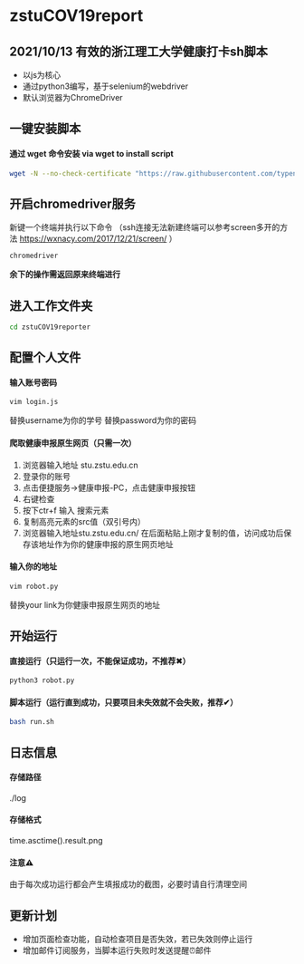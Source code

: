 # zstuCOV19report

## 2021/10/13 有效的浙江理工大学健康打卡sh脚本

- 以js为核心
- 通过python3编写，基于selenium的webdriver
- 默认浏览器为ChromeDriver

## 一键安装脚本

#### 通过 wget 命令安装 via wget to install script

```bash
wget -N --no-check-certificate "https://raw.githubusercontent.com/typenoob/zstuCOV19reporter/master/go.sh" && chmod +x go.sh && ./go.sh

```

## 开启chromedriver服务

新键一个终端并执行以下命令
（ssh连接无法新建终端可以参考screen多开的方法 https://wxnacy.com/2017/12/21/screen/ ）

```bash
chromedriver

```

**余下的操作需返回原来终端进行**

## 进入工作文件夹

```bash
cd zstuCOV19reporter

```

## 配置个人文件

#### 输入账号密码

```bash
vim login.js

```
替换username为你的学号
替换password为你的密码

#### 爬取健康申报原生网页（只需一次）

1. 浏览器输入地址 stu.zstu.edu.cn
2. 登录你的账号
3. 点击便捷服务->健康申报-PC，点击健康申报按钮
4. 右键检查
5. 按下ctr+f 输入 搜索元素
6. 复制高亮元素的src值（双引号内）
7. 浏览器输入地址stu.zstu.edu.cn/ 在后面粘贴上刚才复制的值，访问成功后保存该地址作为你的健康申报的原生网页地址

#### 输入你的地址

```bash
vim robot.py

```
替换your link为你健康申报原生网页的地址

## 开始运行

#### 直接运行（只运行一次，不能保证成功，不推荐✖）

```bash
python3 robot.py

```

#### 脚本运行（运行直到成功，只要项目未失效就不会失败，推荐✔）

```bash
bash run.sh

```

## 日志信息

#### 存储路径

./log

#### 存储格式

time.asctime().result.png

#### 注意⚠️

由于每次成功运行都会产生填报成功的截图，必要时请自行清理空间

## 更新计划

- 增加页面检查功能，自动检查项目是否失效，若已失效则停止运行
- 增加邮件订阅服务，当脚本运行失败时发送提醒⏰邮件
